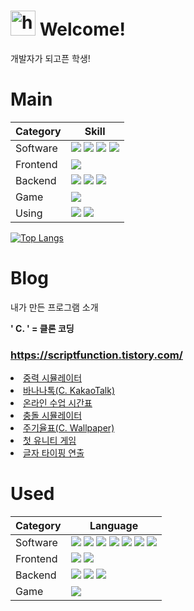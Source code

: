 # <img src="https://user-images.githubusercontent.com/1303154/88677602-1635ba80-d120-11ea-84d8-d263ba5fc3c0.gif" width="40px" alt="hi"> Welcome!
개발자가 되고픈 학생!

# Main
|Category|Skill|
|-|-|
|Software| ![](https://img.shields.io/badge/C_Sharp-239120?style=for-the-badge&logo=csharp&logoColor=white) ![](https://img.shields.io/badge/.NET-512BD4?style=for-the-badge&logo=.NET&logoColor=white) ![](https://img.shields.io/badge/python-3776AB?style=for-the-badge&logo=python&logoColor=white) ![](https://img.shields.io/badge/java-F80000?style=for-the-badge&logo=oracle&logoColor=white)|
|Frontend|![](https://img.shields.io/badge/Javascript-F7DF1E?style=for-the-badge&logo=Javascript&logoColor=white)|
|Backend|![](https://img.shields.io/badge/Node.js-339933?style=for-the-badge&logo=Node.js&logoColor=white) ![](https://img.shields.io/badge/express-000000?style=for-the-badge&logo=express&logoColor=white) ![](https://img.shields.io/badge/PHP-777BB4?style=for-the-badge&logo=PHP&logoColor=white)|
|Game|![](https://img.shields.io/badge/unity-002244?style=for-the-badge&logo=unity&logoColor=white)|
|Using|![](https://img.shields.io/badge/Photoshop-31A8FF?style=for-the-badge&logo=Adobe-Photoshop&logoColor=white) ![](https://img.shields.io/badge/ADOBE_XD-FF61F6?style=for-the-badge&logo=Adobe-XD&logoColor=white)|


[![Top Langs](https://github-readme-stats.vercel.app/api/top-langs/?username=Function1790)](https://github.com/Function1790)

# Blog
내가 만든 프로그램 소개

**' C. ' = 클론 코딩**
### https://scriptfunction.tistory.com/
<li><a href="https://scriptfunction.tistory.com/14?category=918756">중력 시뮬레이터</a></li>
<li><a href="https://scriptfunction.tistory.com/3?category=918756">바나나톡(C. KakaoTalk)</a></li>
<li><a href="https://scriptfunction.tistory.com/4?category=918756">온라인 수업 시간표</a></li>
<li><a href="https://scriptfunction.tistory.com/6?category=918756">충돌 시뮬레이터</a></li>
<li><a href="https://scriptfunction.tistory.com/7?category=918756">주기율표(C. Wallpaper)</a></li>
<li><a href="https://scriptfunction.tistory.com/5?category=918756">첫 유니티 게임</a></li>
<li><a href="https://scriptfunction.tistory.com/16?category=952890">글자 타이핑 연출</a></li>

# Used
|Category|Language|
|-|-|
|Software|![](https://img.shields.io/badge/C-A8B9CC?style=for-the-badge&logo=C&logoColor=white) ![](https://img.shields.io/badge/AssemblyScript-007AAC?style=for-the-badge&logo=AssemblyScript&logoColor=white) ![](https://img.shields.io/badge/python-3776AB?style=for-the-badge&logo=python&logoColor=white) ![](https://img.shields.io/badge/C++-00599C?style=for-the-badge&logo=C++&logoColor=white) ![](https://img.shields.io/badge/Kotlin-7F52FF?style=for-the-badge&logo=Kotlin&logoColor=white) ![](https://img.shields.io/badge/CS-512BD4?style=for-the-badge&logo=.NET&logoColor=white) ![](https://img.shields.io/badge/java-F80000?style=for-the-badge&logo=oracle&logoColor=white)|
|Frontend|![](https://img.shields.io/badge/Javascript-F7DF1E?style=for-the-badge&logo=Javascript&logoColor=black) ![](https://img.shields.io/badge/react-61DAFB?style=for-the-badge&logo=react&logoColor=black)|
|Backend|![](https://img.shields.io/badge/Node.js-339933?style=for-the-badge&logo=Node.js&logoColor=white) ![](https://img.shields.io/badge/socket.io-010101?style=for-the-badge&logo=socket.io&logoColor=white) ![](https://img.shields.io/badge/PHP-777BB4?style=for-the-badge&logo=PHP&logoColor=white)|
|Game|![](https://img.shields.io/badge/unity-002244?style=for-the-badge&logo=unity&logoColor=white)|
